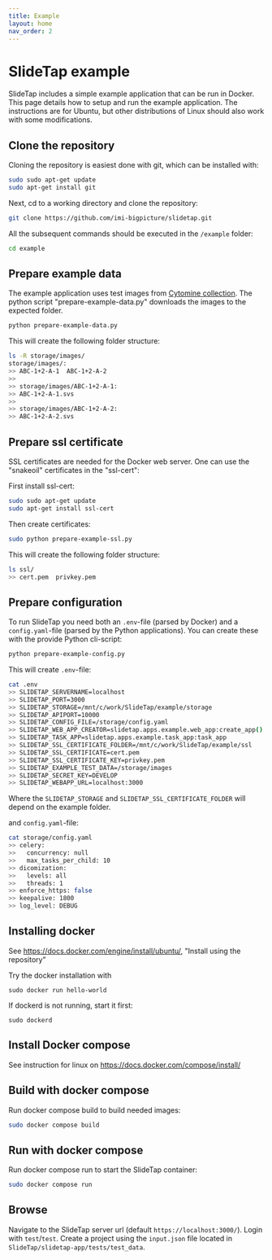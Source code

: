 ```yaml
---
title: Example
layout: home
nav_order: 2
---
```


# SlideTap example

SlideTap includes a simple example application that can be run in Docker. This page details how to setup and run the example application. The instructions are for Ubuntu, but other distributions of Linux should also work with some modifications.


## Clone the repository

Cloning the repository is easiest done with git, which can be installed with:

```sh
sudo sudo apt-get update
sudo apt-get install git
```

Next, cd to a working directory and clone the repository:

```sh
git clone https://github.com/imi-bigpicture/slidetap.git
```

All the subsequent commands should be executed in the `/example` folder:

```sh
cd example
```

## Prepare example data

The example application uses test images from [Cytomine collection](https://cytomine.com/collection/cmu-1/cmu-1-svs). The python script "prepare-example-data.py" downloads the images to the expected folder.

```sh
python prepare-example-data.py
```

This will create the following folder structure:

```sh
ls -R storage/images/
storage/images/:
>> ABC-1+2-A-1  ABC-1+2-A-2
>>
>> storage/images/ABC-1+2-A-1:
>> ABC-1+2-A-1.svs
>>
>> storage/images/ABC-1+2-A-2:
>> ABC-1+2-A-2.svs
```

## Prepare ssl certificate

SSL certificates are needed for the Docker web server. One can use the "snakeoil" certificates in the "ssl-cert":

First install ssl-cert:

```sh
sudo sudo apt-get update
sudo apt-get install ssl-cert
```

Then create certificates:

```sh
sudo python prepare-example-ssl.py
```

This will create the following folder structure:

```sh
ls ssl/
>> cert.pem  privkey.pem
```

## Prepare configuration

To run SlideTap you need both an `.env`-file (parsed by Docker) and a `config.yaml`-file (parsed by the Python applications). You can create these with the provide Python cli-script:

```sh
python prepare-example-config.py
```

This will create `.env`-file:

```sh
cat .env
>> SLIDETAP_SERVERNAME=localhost
>> SLIDETAP_PORT=3000
>> SLIDETAP_STORAGE=/mnt/c/work/SlideTap/example/storage
>> SLIDETAP_APIPORT=10000
>> SLIDETAP_CONFIG_FILE=/storage/config.yaml
>> SLIDETAP_WEB_APP_CREATOR=slidetap.apps.example.web_app:create_app()
>> SLIDETAP_TASK_APP=slidetap.apps.example.task_app:task_app
>> SLIDETAP_SSL_CERTIFICATE_FOLDER=/mnt/c/work/SlideTap/example/ssl
>> SLIDETAP_SSL_CERTIFICATE=cert.pem
>> SLIDETAP_SSL_CERTIFICATE_KEY=privkey.pem
>> SLIDETAP_EXAMPLE_TEST_DATA=/storage/images
>> SLIDETAP_SECRET_KEY=DEVELOP
>> SLIDETAP_WEBAPP_URL=localhost:3000
```

Where the `SLIDETAP_STORAGE` and `SLIDETAP_SSL_CERTIFICATE_FOLDER` will depend on the example folder.

and `config.yaml`-file:

```sh
cat storage/config.yaml
>> celery:
>>   concurrency: null
>>   max_tasks_per_child: 10
>> dicomization:
>>   levels: all
>>   threads: 1
>> enforce_https: false
>> keepalive: 1800
>> log_level: DEBUG
```

## Installing docker

See <https://docs.docker.com/engine/install/ubuntu/>, "Install using the repository"

Try the docker installation with

```console
sudo docker run hello-world
```

If dockerd is not running, start it first:

```console
sudo dockerd
```

## Install Docker compose

See instruction for linux on <https://docs.docker.com/compose/install/>

## Build with docker compose

Run docker compose build to build needed images:

```sh
sudo docker compose build
```

## Run with docker compose

Run docker compose run to start the SlideTap container:

```sh
sudo docker compose run
```

## Browse

Navigate to the SlideTap server url (default `https://localhost:3000/`). Login with `test`/`test`. Create a project using the `input.json` file located in `SlideTap/slidetap-app/tests/test_data`.
